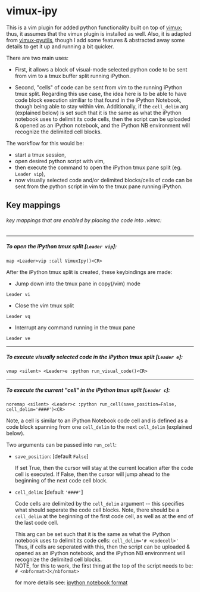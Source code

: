 vimux-ipy
=============

This is a vim plugin for added python functionality built on top 
of [vimux](https://github.com/benmills/vimux/); thus, it assumes 
that the vimux plugin is installed as well.  Also, it is adapted 
from [vimux-pyutils](https://github.com/julienr/vimux-pyutils), 
though I add some features & abstracted away some details to get 
it up and running a bit quicker.


There are two main uses:

+ First, it allows a block of visual-mode selected python code to be 
sent from vim to a tmux buffer split running iPython.  

+ Second, "cells" of code can be sent from vim to the running iPython tmux 
split.  Regarding this use case, the idea here is to be able to have code 
block execution similiar to that found in the iPython Notebook, though 
being able to stay within vim.  Additionally, if the `cell_delim`
arg (explained below) is set such that it is the same as what the iPython 
notebook uses to delimit its code cells, then the script can be uploaded & 
opened as an iPython notebook, and the iPython NB environment will 
recognize the delimited cell blocks.

The workflow for this would be: 

+ start a tmux session, 
+ open desired python script with vim,
+ then execute the command to open the iPython tmux pane split (eg. `Leader vip`),
+ now visually selected code and/or delimited blocks/cells of code 
can be sent from the python script in vim to the tmux pane running iPython.



Key mappings
-----------
###### key mappings that are enabled by placing the code into .vimrc:

-----------
##### To open the iPython tmux split [`Leader vip`]: 

`map <Leader>vip :call VimuxIpy()<CR>`

After the iPython tmux split is created, these keybindings are made:

* Jump down into the tmux pane in copy(/vim) mode

`Leader vi`

* Close the vim tmux split

`Leader vq`

* Interrupt any command running in the tmux pane

`Leader ve`

-----------
##### To execute visually selected code in the iPython tmux split [`Leader e`]: 

`vmap <silent> <Leader>e :python run_visual_code()<CR>` 

-----------
##### To execute the current "cell" in the iPython tmux split [`Leader c`]: 

`noremap <silent> <Leader>c :python run_cell(save_position=False, cell_delim='####')<CR>` 

Note, a cell is similar to an iPython Notebook code cell and is defined as a code block 
spanning from one `cell_delim` to the next `cell_delim` (explained below).

Two arguments can be passed into `run_cell`:

* `save_position`: [default `False`]

    If set True, then the cursor will stay at the current location after the code cell 
    is executed.  If False, then the cursor will jump ahead to the beginning of
    the next code cell block.

* `cell_delim`: [default `'####'`]

    Code cells are delimited by the `cell_delim` argument -- this specifies what 
    should seperate the code cell blocks.  Note, there should be a `cell_delim` 
    at the beginning of the first code cell, as well as at the end of the last code cell.

    This arg can be set such that it is the same as what the 
    iPython notebook uses to delimit its code cells:  `cell_delim='# <codecell>'`  
    Thus, if cells are seperated with this, then the script can be uploaded & 
    opened as an iPython notebook, and the iPython NB environment will 
    recognize the delimited cell blocks.  
    NOTE, for this to work, the first thing at the top of the script needs to be: 
    `# <nbformat>3</nbformat>`

    for more details see:
    [ipython notebook format](http://ipython.org/ipython-doc/stable/interactive/htmlnotebook.html#the-notebook-format)

